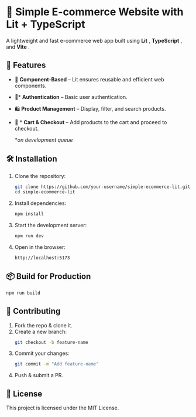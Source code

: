 # 🛒 Simple E-commerce Website with Lit + TypeScript

A lightweight and fast e-commerce web app built using  **Lit** ,  **TypeScript** , and  **Vite** .

## 🚀 Features

* 🎨 **Component-Based** – Lit ensures reusable and efficient web components.
* 🔐* **Authentication** – Basic user authentication.
* 🛍️ **Product Management** – Display, filter, and search products.
* 🛒 * **Cart & Checkout** – Add products to the cart and proceed to checkout.

  **on development queue*

## 🛠 Installation

1. Clone the repository:
   ```sh
   git clone https://github.com/your-username/simple-ecommerce-lit.git
   cd simple-ecommerce-lit
   ```
2. Install dependencies:
   ```sh
   npm install
   ```
3. Start the development server:
   ```sh
   npm run dev
   ```
4. Open in the browser:
   ```
   http://localhost:5173
   ```

## 📦 Build for Production

```sh
npm run build
```

## 🤝 Contributing

1. Fork the repo & clone it.
2. Create a new branch:
   ```sh
   git checkout -b feature-name
   ```
3. Commit your changes:
   ```sh
   git commit -m "Add feature-name"
   ```
4. Push & submit a PR.

## 📜 License

This project is licensed under the MIT License.
